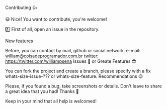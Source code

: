 Contributing :+1:

:smiley: Nice! You want to contribute, you're welcome!

:one: First of all, open an issue in the repository.

New features

Before, you can contact by mail, github or social network.
e-mail: william@coisadeprogramador.com.br
twitter: https://twitter.com/williampsena
Issues :hankey: or Greate Features :sunglasses:

You can fork the project and create a branch, please specify with a fix whats-size-issue-??? or whats-size-feature.
Recommendations :stuck_out_tongue_winking_eye:

Please, if you found a bug, take screenshots or details.
Don't leave to share a great idea that you had!
Thanks :facepunch:

Keep in your mind that all help is welcomed!